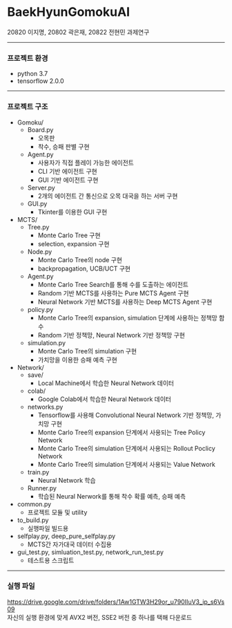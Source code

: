 # BaekHyunGomokuAI
20820 이지명, 20802 곽은재, 20822 전현민 과제연구

--------

### 프로젝트 환경
- python 3.7
- tensorflow 2.0.0

------
### 프로젝트 구조
   
   
- Gomoku/
  - Board.py
    - 오목판
    - 착수, 승패 판별 구현
  - Agent.py
    - 사용자가 직접 플레이 가능한 에이전트
    - CLI 기반 에이전트 구현
    - GUI 기반 에이전트 구현
  - Server.py
    - 2개의 에이전트 간 통신으로 오목 대국을 하는 서버 구현
  - GUI.py
    - Tkinter를 이용한 GUI 구현
- MCTS/
  - Tree.py
    - Monte Carlo Tree 구현
    - selection, expansion 구현
  - Node.py
    - Monte Carlo Tree의 node 구현
    - backpropagation, UCB/UCT 구현
  - Agent.py
    - Monte Carlo Tree Search를 통해 수를 도출하는 에이전트
    - Random 기반 MCTS를 사용하는 Pure MCTS Agent 구현
    - Neural Network 기반 MCTS를 사용하는 Deep MCTS Agent 구현
  - policy.py
    - Monte Carlo Tree의 expansion, simulation 단계에 사용하는 정책망 함수
    - Random 기반 정책망, Neural Network 기반 정책망 구현
  - simulation.py
    - Monte Carlo Tree의 simulation 구현
    - 가치망을 이용한 승패 예측 구현
- Network/
  - save/
    - Local Machine에서 학습한 Neural Network 데이터
  - colab/
    - Google Colab에서 학습한 Neural Network 데이터
  - networks.py
    - Tensorflow를 사용해 Convolutional Neural Network 기반 정책망, 가치망 구현
    - Monte Carlo Tree의 expansion 단계에서 사용되는 Tree Policy Network
    - Monte Carlo Tree의 simulation 단계에서 사용되는 Rollout Poclicy Network
    - Monte Carlo Tree의 simulation 단계에서 사용되는 Value Network
  - train.py
    - Neural Network 학습
  - Runner.py
    - 학습된 Neural Nerwork를 통해 착수 확률 예측, 승패 예측
- common.py
  - 프로젝트 모듈 및 utility
- to_build.py
  - 실행파일 빌드용
- selfplay.py, deep_pure_selfplay.py
  - MCTS간 자가대국 데이터 수집용
- gui_test.py, simluation_test.py, network_run_test.py
  - 테스트용 스크립트
------

### 실행 파일
https://drive.google.com/drive/folders/1Aw1GTW3H29or_u790IIuV3_ip_s6Vs09   
자신의 실행 환경에 맞게 AVX2 버전, SSE2 버전 중 하나를 택해 다운로드
